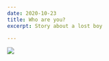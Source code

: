 ```yaml
---
date: 2020-10-23
title: Who are you?
excerpt: Story about a lost boy

---
```

![](/uploads/2020-eldin-diginaat-1.jpg)